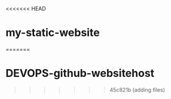 <<<<<<< HEAD
# my-static-website
=======
# DEVOPS-github-websitehost
>>>>>>> 45c821b (adding files)
